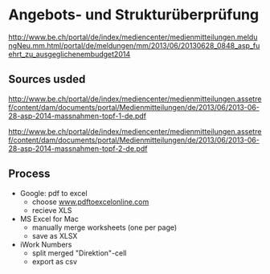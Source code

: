 # Angebots- und Strukturüberprüfung

http://www.be.ch/portal/de/index/mediencenter/medienmitteilungen.meldungNeu.mm.html/portal/de/meldungen/mm/2013/06/20130628_0848_asp_fuehrt_zu_ausgeglichenembudget2014

## Sources usded

http://www.be.ch/portal/de/index/mediencenter/medienmitteilungen.assetref/content/dam/documents/portal/Medienmitteilungen/de/2013/06/2013-06-28-asp-2014-massnahmen-topf-1-de.pdf

http://www.be.ch/portal/de/index/mediencenter/medienmitteilungen.assetref/content/dam/documents/portal/Medienmitteilungen/de/2013/06/2013-06-28-asp-2014-massnahmen-topf-2-de.pdf

## Process

* Google: pdf to excel
    - choose www.pdftoexcelonline.com
    - recieve XLS
* MS Excel for Mac
    - manually merge worksheets (one per page)
    - save as XLSX
* iWork Numbers
    - split merged "Direktion"-cell
    - export as csv
